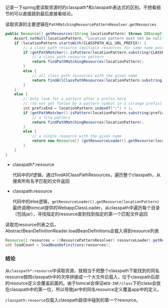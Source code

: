 <!-- 
.. title: classpath* vs classpath in spring
.. slug: classpath-vs-classpath-in-spring
.. date: 2016-07-06 09:12:52 UTC+08:00
.. tags: Spring, Java
.. category: 
.. link: 
.. description: 
.. type: text
-->

记录一下spring里读取资源时的classpath*和classpath表达式的区别。不想看细节的可以直接跳到最后直接看结论。

读取资源的主要逻辑在`PathMatchingResourcePatternResolver.getResources`

```java
public Resource[] getResources(String locationPattern) throws IOException {
	Assert.notNull(locationPattern, "Location pattern must not be null");
	if (locationPattern.startsWith(CLASSPATH_ALL_URL_PREFIX)) {
		// a class path resource (multiple resources for same name possible)
		if (getPathMatcher().isPattern(locationPattern.substring(CLASSPATH_ALL_URL_PREFIX.length()))) {
			// a class path resource pattern
			return findPathMatchingResources(locationPattern);
		}
		else {
			// all class path resources with the given name
			return findAllClassPathResources(locationPattern.substring(CLASSPATH_ALL_URL_PREFIX.length()));
		}
	}
	else {
		// Only look for a pattern after a prefix here
		// (to not get fooled by a pattern symbol in a strange prefix).
		int prefixEnd = locationPattern.indexOf(":") + 1;
		if (getPathMatcher().isPattern(locationPattern.substring(prefixEnd))) {
			// a file pattern
			return findPathMatchingResources(locationPattern);
		}
		else {
			// a single resource with the given name
			return new Resource[] {getResourceLoader().getResource(locationPattern)};
		}
	}
}

```

* classpath*:resource

	代码中的if逻辑，通过findAllClassPathResources，遍历整个classpath，从搜索所有名字匹配的文件返回


* classpath:resource

	代码中的else逻辑，`getResourceLoader().getResource(locationPattern)`最终调用tomcat提供的WebappClassLoader，从classpath中遍历每个目录（包括jar），寻找指定的resource直到找到指定的第一个匹配文件返回
	
读取完resource列表之后，AbstractBeanDefinitionReader.loadBeanDefinitions会载入得到resource列表

```java
Resource[] resources = ((ResourcePatternResolver) resourceLoader).getResources(location);
int loadCount = loadBeanDefinitions(resources);
```

### 结论
从`classpath*:resource`中读取资源，就相当于把整个classpath下能找到的同名resource按照classpath中的次序拼接成一个大文件后载入，位于classpath后部的resource定义会覆盖前面的。由于tomcat会保证`WEB-INF/class`下的class会放在classpath中的第一位，所以导致jar中的同名resource定义覆盖app中的定义。

`classpath:resource`仅载入classpath路径中碰到的第一个resource。
